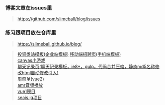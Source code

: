 ### 博客文章在issues里
> https://github.com/slimeball/blog/issues   
### 练习跟项目放在仓库里  
> https://slimeball.github.io/blog/   

> [投资类站模板(企业站模板)](https://github.com/slimeball/blog/tree/master/investmentweb) 
> [移动端招聘页(手机端模板)](https://github.com/slimeball/blog/tree/master/wqmbak/zhaopin)    
> [canvas小游戏](https://github.com/slimeball/blog/tree/master/canvasgame)    
> [聊天记录页(聊天记录模板，ie8+，gulp，代码合并压缩，静态md5名称修改html自动修改引入)](https://github.com/slimeball/blog/tree/master/roamingRecord)    
> [周菜单(vue2)](https://github.com/slimeball/blog/tree/master/weekMenu)  
> [amr音频播放](https://github.com/slimeball/blog/tree/master/amrplay)  
> [vue1项目](https://github.com/slimeball/blog/tree/master/vue1bak)   
> [seajs,jq项目](https://github.com/slimeball/blog/tree/master/wqmbak)   
